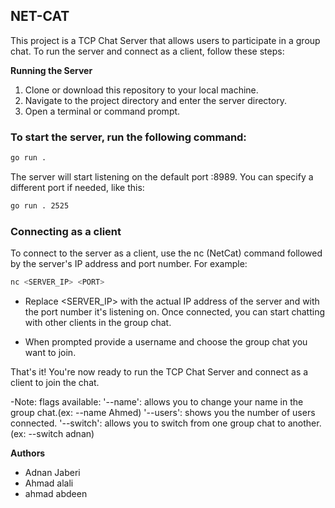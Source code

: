 ## NET-CAT

This project is a TCP Chat Server that allows users to participate in a group chat. To run the server and connect as a client, follow these steps:

**Running the Server**

1. Clone or download this repository to your local machine.
2. Navigate to the project directory and enter the server directory.
3. Open a terminal or command prompt.

### To start the server, run the following command:

```bash
go run .
```

The server will start listening on the default port :8989. You can specify a different port if needed, like this:

```bash
go run . 2525
```

### Connecting as a client

To connect to the server as a client, use the nc (NetCat) command followed by the server's IP address and port number. For example:

```bash
nc <SERVER_IP> <PORT>
```

- Replace <SERVER_IP> with the actual IP address of the server and <PORT> with the port number it's listening on. Once connected, you can start chatting with other clients in the group chat.

- When prompted provide a username and choose the group chat you want to join.

That's it! You're now ready to run the TCP Chat Server and connect as a client to join the chat.

-Note: flags available: '--name': allows you to change your name in the group chat.(ex: --name Ahmed)
                        '--users': shows you the number of users connected.
                        '--switch': allows you to switch from one group chat to another.(ex: --switch adnan)

**Authors**

- Adnan Jaberi
- Ahmad alali
- ahmad abdeen
